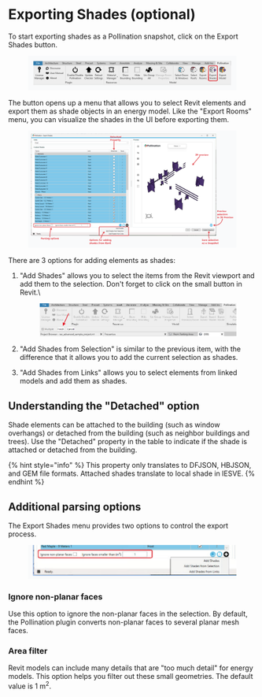 # Exporting Shades (optional)

To start exporting shades as a Pollination snapshot, click on the Export Shades button.

<figure><img src="../../.gitbook/assets/image (52).png" alt=""><figcaption></figcaption></figure>

The button opens up a menu that allows you to select Revit elements and export them as shade objects in an energy model. Like the "Export Rooms" menu, you can visualize the shades in the UI before exporting them.

<figure><img src="../../.gitbook/assets/image (175).png" alt=""><figcaption></figcaption></figure>

There are 3 options for adding elements as shades:

1.  "Add Shades" allows you to select the items from the Revit viewport and add them to the selection. Don't forget to click on the small button in Revit.\


    <figure><img src="../../.gitbook/assets/image (176).png" alt=""><figcaption></figcaption></figure>
2. "Add Shades from Selection" is similar to the previous item, with the difference that it allows you to add the current selection as shades.
3. "Add Shades from Links" allows you to select elements from linked models and add them as shades.

## Understanding the "Detached" option

Shade elements can be attached to the building (such as window overhangs) or detached from the building (such as neighbor buildings and trees). Use the "Detached" property in the table to indicate if the shade is attached or detached from the building.

{% hint style="info" %}
This property only translates to DFJSON, HBJSON, and GEM file formats. Attached shades translate to local shade in IESVE.
{% endhint %}

## Additional parsing options

The Export Shades menu provides two options to control the export process.

<figure><img src="../../.gitbook/assets/image (177).png" alt=""><figcaption></figcaption></figure>

### Ignore non-planar faces

Use this option to ignore the non-planar faces in the selection. By default, the Pollination plugin converts non-planar faces to several planar mesh faces.

### Area filter

Revit models can include many details that are "too much detail" for energy models. This option helps you filter out these small geometries. The default value is 1 m<sup>2</sup>.
